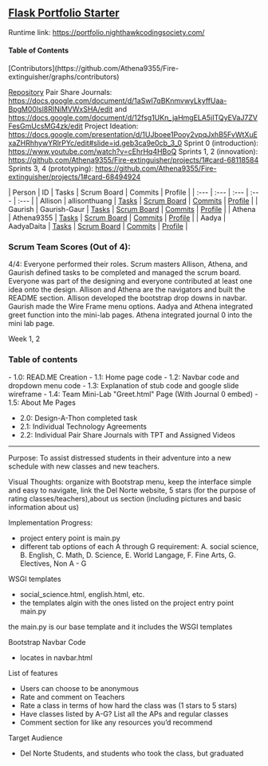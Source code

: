 ## [Flask Portfolio Starter](https://nighthawkcodingsociety.com/projectsearch/details/Flask%20Portfolio%20Starter)
Runtime link: https://portfolio.nighthawkcodingsociety.com/


<h4>Table of Contents</h4>
[Contributors](https://github.com/Athena9355/Fire-extinguisher/graphs/contributors)

[Repository](https://github.com/Athena9355/Fire-extinguisher/projects/1)
Pair Share Journals: https://docs.google.com/document/d/1aSwI7qBKnmvwyLkyffUaa-BpgM00lsl8RINiMVWxSHA/edit and https://docs.google.com/document/d/12fsg1UKn_jaHmgELA5jITQyEVaJ7ZVFesGmUcsMG4zk/edit
Project Ideation: https://docs.google.com/presentation/d/1UJboee1Pooy2vpqJxhB5FvWtXuExaZHRhhywYRlrPYc/edit#slide=id.geb3ca9e0cb_3_0
Sprint 0 (introduction): https://www.youtube.com/watch?v=cEhrHq4HBoQ
Sprints 1, 2 (innovation): https://github.com/Athena9355/Fire-extinguisher/projects/1#card-68118584
Sprints 3, 4 (prototyping): https://github.com/Athena9355/Fire-extinguisher/projects/1#card-68494924

| Person      | ID   | Tasks       | Scrum Board  | Commits  |  Profile  |
| :---        | :---        | :---      | :---       |  :---    |
| Allison     | allisonthuang | [Tasks](https://github.com/Athena9355/Fire-extinguisher/issues?q=assignee%3Aallisonthuang+is%3Aopen) | [Scrum Board](https://github.com/Athena9355/Fire-extinguisher/projects/1?card_filter_query=assignee%3Aallisonthuang) | [Commits](https://github.com/Athena9355/Fire-extinguisher/commits?author=allisonthuang) | [Profile](https://github.com/allisonthuang)  |
| Gaurish     | Gaurish-Gaur  | [Tasks](https://github.com/Athena9355/Fire-extinguisher/issues?q=assignee%3AGaurish-Gaur+is%3Aopen) | [Scrum Board](https://github.com/Athena9355/Fire-extinguisher/projects/1?card_filter_query=assignee%3Agaurish-gaur) | [Commits](https://github.com/Athena9355/Fire-extinguisher/commits?author=Gaurish-Gaur) | [Profile](https://github.com/Gaurish-Gaur)  |
| Athena      | Athena9355  |  [Tasks](https://github.com/Athena9355/Fire-extinguisher/issues?q=assignee%3AAthena9355+is%3Aopen   ) | [Scrum Board](https://github.com/Athena9355/Fire-extinguisher/projects/1?card_filter_query=assignee%3Aathena9355r)  | [Commits](https://github.com/Athena9355/Fire-extinguisher/commits?author=Athena9355) | [Profile](https://github.com/Athena9355)  |
| Aadya       | AadyaDaita  | [Tasks](https://github.com/Athena9355/Fire-extinguisher/issues?q=is%3Aopen) | [Scrum Board](https://github.com/Athena9355/Fire-extinguisher/projects/1?card_filter_query=assignee%3Aaadyadaita)  | [Commits](https://github.com/Athena9355/Fire-extinguisher/commits?author=AadyaDaita) | [Profile](https://github.com/AadyaDaita)  |


<h3>Scrum Team Scores (Out of 4):</h3>
4/4: Everyone performed their roles. Scrum masters Allison, Athena,
and Gaurish defined tasks to be completed and managed the scrum board.
Everyone was part of the designing and everyone contributed at least one idea onto the design.
Allison and Athena are the navigators and built the README section. Allison developed the bootstrap drop downs in navbar.
Gaurish made the Wire Frame menu options. Aadya and Athena integrated greet function into the mini-lab pages.
Athena integrated journal 0 into the mini lab page.

Week 1, 2
<h3>Table of contents</h3>
- 1.0: READ.ME Creation
- 1.1: Home page code
- 1.2: Navbar code and dropdown menu code
- 1.3: Explanation of stub code and google slide wireframe
- 1.4: Team Mini-Lab "Greet.html" Page (With Journal 0 embed)
- 1.5: About Me Pages

- 2.0: Design-A-Thon completed task
- 2.1: Individual Technology Agreements
- 2.2: Individual Pair Share Journals with TPT and Assigned Videos

***
Purpose: To assist distressed students in their adventure into a new schedule with new classes and new teachers.

Visual Thoughts: organize with Bootstrap menu, keep the interface simple and easy to navigate, link the Del Norte website, 5 stars (for the purpose of rating classes/teachers),about us section (including pictures and basic information about us)

Implementation Progress: 
- project entery point is main.py
- different tab options of each A through G requirement: A. social science, B. English, C. Math, D. Science, E. World Langage, F. Fine Arts, G. Electives, Non A - G

WSGI templates
- social_science.html, english.html, etc.
- the templates algin with the ones listed on the project entry point main.py

the main.py is our base template and it includes the WSGI templates

Bootstrap Navbar Code
- locates in navbar.html

List of features
- Users can choose to be anonymous
- Rate and comment on Teachers
- Rate a class in terms of how hard the class was (1 stars to 5 stars)
- Have classes listed by A-G? List all the APs and regular classes
- Comment section for like any resources you’d recommend

Target Audience
- Del Norte Students, and students who took the class, but graduated
